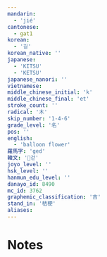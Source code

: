 ```yaml
---
mandarin:
  - 'jié'
cantonese:
  - gat1
korean:
  - '길'
korean_native: ''
japanese:
  - 'KITSU'
  - 'KETSU'
japanese_nanori: ''
vietnamese:
middle_chinese_initial: 'k'
middle_chinese_final: 'et'
stroke_count: ''
radical: '木'
skip_number: '1-4-6'
grade_level: '名'
pos: ''
english:
  - 'balloon flower'
羅馬字: 'ged'
韓文: '걷'
joyo_level: ''
hsk_level: ''
hanmun_edu_level: ''
danayo_id: 8490
mc_id: 3762
graphemic_classification: '吉'
stand_in: '桔梗'
aliases:
---
```


# Notes
